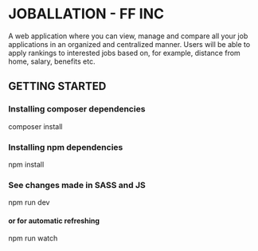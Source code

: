 # JOBALLATION - FF INC
A web application where you can view, manage and compare all your job applications in an organized and centralized manner.
Users will be able to apply rankings to interested jobs based on, for example, distance from home, salary, benefits etc.

## GETTING STARTED
### Installing composer dependencies
composer install
### Installing npm dependencies
npm install

### See changes made in SASS and JS
npm run dev
#### or for automatic refreshing
npm run watch
